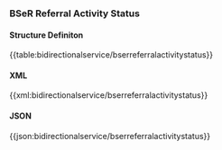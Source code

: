 ### **BSeR Referral Activity Status**

#### Structure Definiton

{{table:bidirectionalservice/bserreferralactivitystatus}}

#### XML

{{xml:bidirectionalservice/bserreferralactivitystatus}}

#### JSON

{{json:bidirectionalservice/bserreferralactivitystatus}}